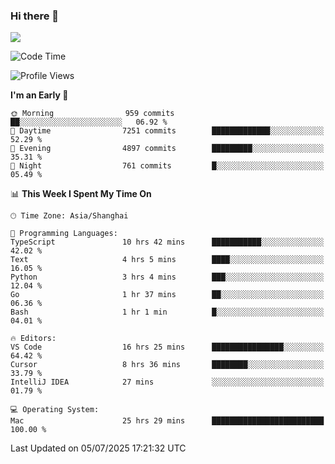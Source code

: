 ### Hi there 👋

<!--
**JJAYCHEN1e/jjaychen1e** is a ✨ _special_ ✨ repository because its `README.md` (this file) appears on your GitHub profile.

Here are some ideas to get you started:

- 🔭 I’m currently working on ...
- 🌱 I’m currently learning ...
- 👯 I’m looking to collaborate on ...
- 🤔 I’m looking for help with ...
- 💬 Ask me about ...
- 📫 How to reach me: ...
- 😄 Pronouns: ...
- ⚡ Fun fact: ...
-->

[![](https://github-readme-stats.vercel.app/api?username=jjaychen1e&show_icons=true)](https://github.com/jjaychen1e/github-readme-stats?count_private=true)

<!--START_SECTION:waka-->
![Code Time](http://img.shields.io/badge/Code%20Time-2%2C102%20hrs%2035%20mins-blue)

![Profile Views](http://img.shields.io/badge/Profile%20Views-1-blue)

**I'm an Early 🐤** 

```text
🌞 Morning                959 commits         ██░░░░░░░░░░░░░░░░░░░░░░░   06.92 % 
🌆 Daytime                7251 commits        █████████████░░░░░░░░░░░░   52.29 % 
🌃 Evening                4897 commits        █████████░░░░░░░░░░░░░░░░   35.31 % 
🌙 Night                  761 commits         █░░░░░░░░░░░░░░░░░░░░░░░░   05.49 % 
```


📊 **This Week I Spent My Time On** 

```text
🕑︎ Time Zone: Asia/Shanghai

💬 Programming Languages: 
TypeScript               10 hrs 42 mins      ███████████░░░░░░░░░░░░░░   42.02 % 
Text                     4 hrs 5 mins        ████░░░░░░░░░░░░░░░░░░░░░   16.05 % 
Python                   3 hrs 4 mins        ███░░░░░░░░░░░░░░░░░░░░░░   12.04 % 
Go                       1 hr 37 mins        ██░░░░░░░░░░░░░░░░░░░░░░░   06.36 % 
Bash                     1 hr 1 min          █░░░░░░░░░░░░░░░░░░░░░░░░   04.01 % 

🔥 Editors: 
VS Code                  16 hrs 25 mins      ████████████████░░░░░░░░░   64.42 % 
Cursor                   8 hrs 36 mins       ████████░░░░░░░░░░░░░░░░░   33.79 % 
IntelliJ IDEA            27 mins             ░░░░░░░░░░░░░░░░░░░░░░░░░   01.79 % 

💻 Operating System: 
Mac                      25 hrs 29 mins      █████████████████████████   100.00 % 
```


 Last Updated on 05/07/2025 17:21:32 UTC
<!--END_SECTION:waka-->
